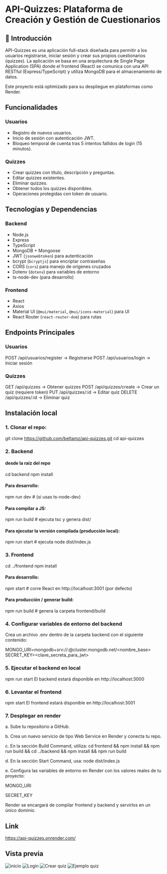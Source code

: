 # API-Quizzes: Plataforma de Creación y Gestión de Cuestionarios

## 📄 Introducción
API-Quizzes es una aplicación full-stack diseñada para permitir a los usuarios registrarse, iniciar sesión y crear sus propios cuestionarios (quizzes). La aplicación se basa en una arquitectura de Single Page Application (SPA) donde el frontend (React) se comunica con una API RESTful (Express/TypeScript) y utiliza MongoDB para el almacenamiento de datos.

Este proyecto está optimizado para su despliegue en plataformas como Render.

## Funcionalidades

### Usuarios
- Registro de nuevos usuarios.
- Inicio de sesión con autenticación JWT.
- Bloqueo temporal de cuenta tras 5 intentos fallidos de login (15 minutos).

### Quizzes
- Crear quizzes con título, descripción y preguntas.
- Editar quizzes existentes.
- Eliminar quizzes.
- Obtener todos los quizzes disponibles.
- Operaciones protegidas con token de usuario.

## Tecnologías y Dependencias

### Backend
- Node.js
- Express
- TypeScript
- MongoDB + Mongoose
- JWT (`jsonwebtoken`) para autenticación
- bcrypt (`bcryptjs`) para encriptar contraseñas
- CORS (`cors`) para manejo de origenes cruzados
- Dotenv (`dotenv`) para variables de entorno
- ts-node-dev (para desarrollo)

### Frontend
- React
- Axios
- Material UI (`@mui/material`, `@mui/icons-material`) para UI
- React Router (`react-router-dom`) para rutas

## Endpoints Principales

### Usuarios
POST /api/usuarios/register → Registrarse
POST /api/usuarios/login → Iniciar sesión

### Quizzes

GET /api/quizzes → Obtener quizzes
POST /api/quizzes/create → Crear un quiz (requiere token)
PUT /api/quizzes/:id → Editar quiz
DELETE /api/quizzes/:id → Eliminar quiz

## Instalación local

### 1. Clonar el repo:
git clone https://github.com/beltamz/api-quizzes.git
cd api-quizzes

### 2. Backend
#### desde la raíz del repo
cd backend
npm install
#### Para desarrollo:
npm run dev        # (si usas ts-node-dev)
#### Para compilar a JS:
npm run build      # ejecuta tsc y genera dist/
#### Para ejecutar la versión compilada (producción local):
npm run start      # ejecuta node dist/index.js

### 3. Frontend
cd ../frontend
npm install
#### Para desarrollo:
npm start          # corre React en http://localhost:3001 (por defecto)
#### Para producción / generar build:
npm run build      # genera la carpeta frontend/build

### 4. Configurar variables de entorno del backend

Crea un archivo .env dentro de la carpeta backend con el siguiente contenido:

MONGO_URI=mongodb+srv://<usuario>:<password>@cluster.mongodb.net/<nombre_base>
SECRET_KEY=<clave_secreta_para_jwt>

### 5. Ejecutar el backend en local 

npm run start
El backend estará disponible en http://localhost:3000

### 6. Levantar el frontend
npm start
El frontend estará disponible en http://localhost:3001

### 7. Desplegar en render
a. Sube tu repositorio a GitHub.

b. Crea un nuevo servicio de tipo Web Service en Render y conecta tu repo.

c. En la sección Build Command, utiliza:
cd frontend && npm install && npm run build && cd ../backend && npm install && npm run build

d. En la sección Start Command, usa:
node dist/index.js

e. Configura las variables de entorno en Render con los valores reales de tu proyecto:

MONGO_URI

SECRET_KEY

Render se encargará de compilar frontend y backend y servirlos en un único dominio.

## Link
https://api-quizzes.onrender.com/

## Vista previa 
![inicio](image.png)
![Login](image-1.png)
![Crear quiz](image-2.png)
![Ejemplo quiz](image-3.png)